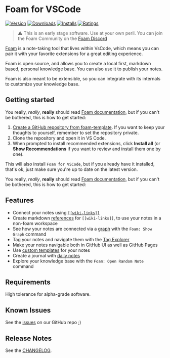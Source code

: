 # Foam for VSCode

[![Version](https://vsmarketplacebadge.apphb.com/version/foam.foam-vscode.svg)](https://marketplace.visualstudio.com/items?itemName=foam.foam-vscode)
[![Downloads](https://img.shields.io/visual-studio-marketplace/d/foam.foam-vscode)](https://marketplace.visualstudio.com/items?itemName=foam.foam-vscode)
[![Installs](https://img.shields.io/visual-studio-marketplace/i/foam.foam-vscode)](https://marketplace.visualstudio.com/items?itemName=foam.foam-vscode)
[![Ratings](https://img.shields.io/visual-studio-marketplace/r/foam.foam-vscode)](https://marketplace.visualstudio.com/items?itemName=foam.foam-vscode)

> ⚠️ This is an early stage software. Use at your own peril.
> You can join the Foam Community on the [Foam Discord](https://foambubble.github.io/join-discord/e)

[Foam](https://foambubble.github.io/foam) is a note-taking tool that lives within VsCode, which means you can pair it with your favorite extensions for a great editing experience.

Foam is open source, and allows you to create a local first, markdown based, personal knowledge base. You can also use it to publish your notes.

Foam is also meant to be extensible, so you can integrate with its internals to customize your knowledge base.

## Getting started

You really, _really_, **really** should read [Foam documentation](https://foambubble.github.io/foam), but if you can't be bothered, this is how to get started:

1. [Create a GitHub repository from foam-template](https://github.com/foambubble/foam-template/generate). If you want to keep your thoughts to yourself, remember to set the repository private.
2. Clone the repository and open it in VS Code.
3. When prompted to install recommended extensions, click **Install all** (or **Show Recommendations** if you want to review and install them one by one).

This will also install `Foam for VSCode`, but if you already have it installed, that's ok, just make sure you're up to date on the latest version.

You really, _really_, **really** should read [Foam documentation](https://foambubble.github.io/foam), but if you can't be bothered, this is how to get started:

## Features

- Connect your notes using [`[[wiki-links]]`](https://foambubble.github.io/foam/features/backlinking)
- Create markdown [references](https://foambubble.github.io/foam/features/link-reference-definitions) for `[[wiki-links]]`, to use your notes in a non-foam workspace
- See how your notes are connected via a [graph](https://foambubble.github.io/foam/features/graph-visualisation) with the `Foam: Show Graph` command
- Tag your notes and navigate them with the [Tag Explorer](https://foambubble.github.io/foam/features/tags)
- Make your notes navigable both in GitHub UI as well as GitHub Pages
- Use [custom templates](https://foambubble.github.io/foam/features/note-templates) for your notes
- Create a journal with [daily notes](https://foambubble.github.io/foam/features/daily-notes)
- Explore your knowledge base with the `Foam: Open Random Note` command

## Requirements

High tolerance for alpha-grade software.

## Known Issues

See the [issues](https://github.com/foambubble/foam/issues/) on our GitHub repo ;)

## Release Notes

See the [CHANGELOG](CHANGELOG.md).
